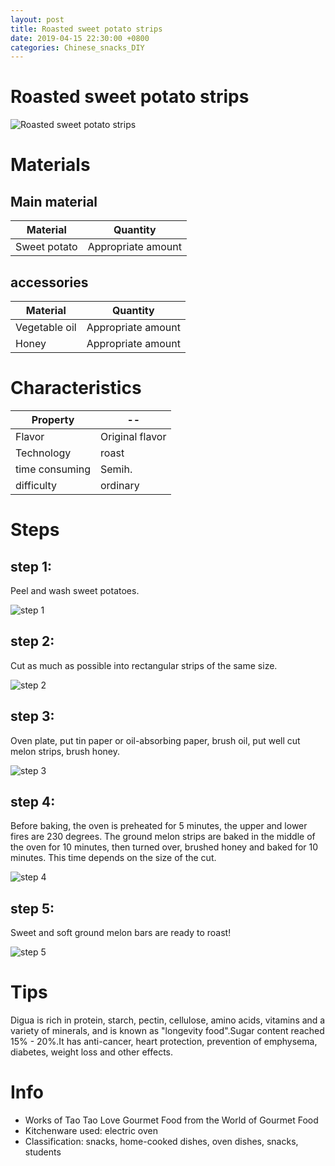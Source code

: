 ```yaml
---
layout: post
title: Roasted sweet potato strips
date: 2019-04-15 22:30:00 +0800
categories: Chinese_snacks_DIY
---
```


# Roasted sweet potato strips

![Roasted sweet potato strips]({{site.baseurl}}/img/417180/417180.jpg)

# Materials


## Main material

Material|Quantity
--|--
Sweet potato|Appropriate amount

## accessories

Material|Quantity
--|--
Vegetable oil|Appropriate amount
Honey|Appropriate amount

# Characteristics

Property|--
--|--
Flavor|Original flavor
Technology|roast
time consuming|Semih.
difficulty|ordinary

# Steps

## step 1:

Peel and wash sweet potatoes.

![step 1]({{site.baseurl}}/img/417180/1.jpg)

## step 2:

Cut as much as possible into rectangular strips of the same size.

![step 2]({{site.baseurl}}/img/417180/2.jpg)

## step 3:

Oven plate, put tin paper or oil-absorbing paper, brush oil, put well cut melon strips, brush honey.

![step 3]({{site.baseurl}}/img/417180/3.jpg)

## step 4:

Before baking, the oven is preheated for 5 minutes, the upper and lower fires are 230 degrees. The ground melon strips are baked in the middle of the oven for 10 minutes, then turned over, brushed honey and baked for 10 minutes. This time depends on the size of the cut.

![step 4]({{site.baseurl}}/img/417180/4.jpg)

## step 5:

Sweet and soft ground melon bars are ready to roast!

![step 5]({{site.baseurl}}/img/417180/5.jpg)

# Tips

Digua is rich in protein, starch, pectin, cellulose, amino acids, vitamins and a variety of minerals, and is known as "longevity food".Sugar content reached 15% - 20%.It has anti-cancer, heart protection, prevention of emphysema, diabetes, weight loss and other effects.

# Info

- Works of Tao Tao Love Gourmet Food from the World of Gourmet Food
- Kitchenware used: electric oven
- Classification: snacks, home-cooked dishes, oven dishes, snacks, students